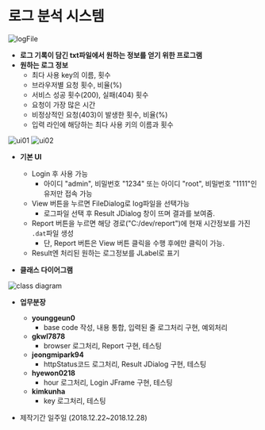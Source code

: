 # 로그 분석 시스템

![logFile](https://github.com/younggeun0/logAnalysisApp/blob/master/img/logFile.png?raw=true)

* **로그 기록이 담긴 txt파일에서 원하는 정보를 얻기 위한 프로그램**
* **원하는 로그 정보**
  * 최다 사용 key의 이름, 횟수
  * 브라우저별 요청 횟수, 비율(%)
  * 서비스 성공 횟수(200), 실패(404) 횟수
  * 요청이 가장 많은 시간
  * 비정상적인 요청(403)이 발생한 횟수, 비율(%)
  * 입력 라인에 해당하는 최다 사용 키의 이름과 횟수

![ui01](https://github.com/younggeun0/logAnalysisApp/blob/master/img/UI01.png?raw=true)
![ui02](https://github.com/younggeun0/logAnalysisApp/blob/master/img/UI02.png?raw=true)

* **기본 UI**
  * Login 후 사용 가능
    * 아이디 "admin", 비밀번호 "1234" 또는 아이디 "root", 비밀번호 "1111"인 유저만 접속 가능
  * View 버튼을 누르면 FileDialog로 log파일을 선택가능
    * 로그파일 선택 후 Result JDialog 창이 뜨며 결과를 보여줌.
  * Report 버튼을 누르면 해당 경로("C:/dev/report")에 현재 시간정보를 가진 `.dat`파일 생성
    * 단, Report 버튼은 View 버튼 클릭을 수행 후에만 클릭이 가능.
  * Result엔 처리된 원하는 로그정보를 JLabel로 표기

* **클래스 다이어그램**

![class diagram](https://github.com/younggeun0/logAnalysisApp/blob/master/img/classDiagram(logAnalysis).jpg?raw=true)

* **업무분장**
  * **younggeun0**
    * base code 작성, 내용 통합, 입력된 줄 로그처리 구현, 예외처리
  * **gkwl7878**
    * browser 로그처리, Report 구현, 테스팅
  * **jeongmipark94**
    * httpStatus코드 로그처리, Result JDialog 구현, 테스팅
  * **hyewon0218**
    * hour 로그처리, Login JFrame 구현, 테스팅
  * **kimkunha**
    * key 로그처리, 테스팅


* 제작기간 일주일 (2018.12.22~2018.12.28)
